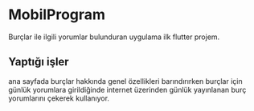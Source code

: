 # MobilProgram
Burçlar ile ilgili yorumlar bulunduran uygulama
ilk flutter projem.

## Yaptığı işler
ana sayfada burçlar hakkında genel özellikleri barındırırken burçlar için günlük yorumlara girildiğinde internet üzerinden günlük yayınlanan burç yorumlarını çekerek kullanıyor.
